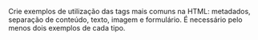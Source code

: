 Crie exemplos de utilização das tags mais comuns na HTML: metadados, separação de conteúdo, texto, imagem e formulário. É necessário pelo menos dois exemplos de cada tipo.
